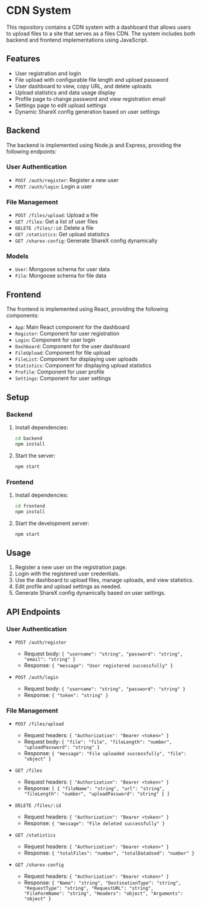 # CDN System

This repository contains a CDN system with a dashboard that allows users to upload files to a site that serves as a files CDN. The system includes both backend and frontend implementations using JavaScript.

## Features

- User registration and login
- File upload with configurable file length and upload password
- User dashboard to view, copy URL, and delete uploads
- Upload statistics and data usage display
- Profile page to change password and view registration email
- Settings page to edit upload settings
- Dynamic ShareX config generation based on user settings

## Backend

The backend is implemented using Node.js and Express, providing the following endpoints:

### User Authentication

- `POST /auth/register`: Register a new user
- `POST /auth/login`: Login a user

### File Management

- `POST /files/upload`: Upload a file
- `GET /files`: Get a list of user files
- `DELETE /files/:id`: Delete a file
- `GET /statistics`: Get upload statistics
- `GET /sharex-config`: Generate ShareX config dynamically

### Models

- `User`: Mongoose schema for user data
- `File`: Mongoose schema for file data

## Frontend

The frontend is implemented using React, providing the following components:

- `App`: Main React component for the dashboard
- `Register`: Component for user registration
- `Login`: Component for user login
- `Dashboard`: Component for the user dashboard
- `FileUpload`: Component for file upload
- `FileList`: Component for displaying user uploads
- `Statistics`: Component for displaying upload statistics
- `Profile`: Component for user profile
- `Settings`: Component for user settings

## Setup

### Backend

1. Install dependencies:
   ```bash
   cd backend
   npm install
   ```

2. Start the server:
   ```bash
   npm start
   ```

### Frontend

1. Install dependencies:
   ```bash
   cd frontend
   npm install
   ```

2. Start the development server:
   ```bash
   npm start
   ```

## Usage

1. Register a new user on the registration page.
2. Login with the registered user credentials.
3. Use the dashboard to upload files, manage uploads, and view statistics.
4. Edit profile and upload settings as needed.
5. Generate ShareX config dynamically based on user settings.

## API Endpoints

### User Authentication

- `POST /auth/register`
  - Request body: `{ "username": "string", "password": "string", "email": "string" }`
  - Response: `{ "message": "User registered successfully" }`

- `POST /auth/login`
  - Request body: `{ "username": "string", "password": "string" }`
  - Response: `{ "token": "string" }`

### File Management

- `POST /files/upload`
  - Request headers: `{ "Authorization": "Bearer <token>" }`
  - Request body: `{ "file": "file", "fileLength": "number", "uploadPassword": "string" }`
  - Response: `{ "message": "File uploaded successfully", "file": "object" }`

- `GET /files`
  - Request headers: `{ "Authorization": "Bearer <token>" }`
  - Response: `[ { "fileName": "string", "url": "string", "fileLength": "number", "uploadPassword": "string" } ]`

- `DELETE /files/:id`
  - Request headers: `{ "Authorization": "Bearer <token>" }`
  - Response: `{ "message": "File deleted successfully" }`

- `GET /statistics`
  - Request headers: `{ "Authorization": "Bearer <token>" }`
  - Response: `{ "totalFiles": "number", "totalDataUsed": "number" }`

- `GET /sharex-config`
  - Request headers: `{ "Authorization": "Bearer <token>" }`
  - Response: `{ "Name": "string", "DestinationType": "string", "RequestType": "string", "RequestURL": "string", "FileFormName": "string", "Headers": "object", "Arguments": "object" }`
